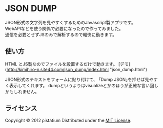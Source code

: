 ﻿JSON DUMP
======================

JSON形式の文字列を見やすくするためのJavascript製アプリです。  
WebAPIなどを使う関係で必要になったので作ってみました。  
通信を必要とせずJSのみで解析するので軽快に動きます。
 
使い方
------
HTML とJS製なのでファイルを設置するだけで動きます。
[デモ] (http://kimihiro-n.site44.com/json_dump/index.html "json_dump.html")

JSON形式のテキストをフォームに貼り付けて、
｢Dump JSON｣を押せば見やすく表示してくれます。
dumpというよりはvisualizeとかのほうが正確な言い回しかもしれません。
 
ライセンス
----------
Copyright &copy; 2012 pistatium
Distributed under the [MIT License][mit].
 
[MIT]: http://www.opensource.org/licenses/mit-license.php
